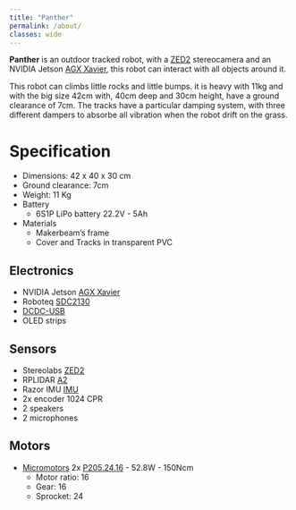 ```yaml
---
title: "Panther"
permalink: /about/
classes: wide
---
```



**Panther** is an outdoor tracked robot, with a [ZED2] stereocamera and an NVIDIA Jetson [AGX Xavier], this robot can interact with all objects around it.

This robot can climbs little rocks and little bumps. it is heavy with 11kg and with the big size 42cm with, 40cm deep and 30cm height, have a ground clearance of 7cm. The tracks have a particular damping system, with three different dampers to absorbe all vibration when the robot drift on the grass.


# Specification

- Dimensions: 42 x 40 x 30 cm
- Ground clearance: 7cm
- Weight: 11 Kg
- Battery
  * 6S1P LiPo battery 22.2V - 5Ah
- Materials
  * Makerbeam’s frame
  * Cover and Tracks in transparent PVC

## Electronics

- NVIDIA Jetson [AGX Xavier]
- Roboteq [SDC2130]
- [DCDC-USB]
- OLED strips

## Sensors

- Stereolabs [ZED2]
- RPLIDAR [A2]
- Razor IMU [IMU]
- 2x encoder 1024 CPR
- 2 speakers
- 2 microphones

## Motors
- [Micromotors] 2x [P205.24.16] - 52.8W - 150Ncm
  * Motor ratio: 16
  * Gear: 16
  * Sprocket: 24

[AGX Xavier]: https://developer.nvidia.com/embedded/jetson-agx-xavier-developer-kit
[TX2]: http://www.nvidia.com/object/embedded-systems-dev-kits-modules.html
[Micromotors]: http://www.micromotors.eu/micro_motors_eng.html
[P205.24.16]: http://www.micromotors.eu/planetary_gear_motor_p205.html
[SDC2130]: https://www.roboteq.com/index.php/roboteq-products-and-services/brushed-dc-motor-controllers/249/sdc21xx-family
[Stereolabs]: https://www.stereolabs.com/
[ZED2]: https://www.stereolabs.com/zed-2/
[A2]: https://www.slamtec.com/en/Lidar/A2
[ROS]: http://www.ros.org/
[DCDC-USB]: https://www.mini-box.com/DCDC-USB?sc=8&category=981
[IMU]: http://wiki.ros.org/razor_imu_9dof